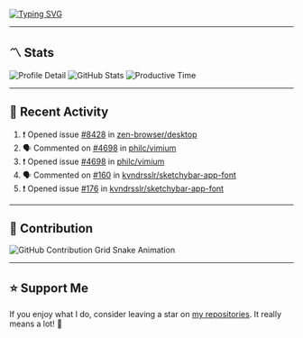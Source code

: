 [![Typing SVG](https://readme-typing-svg.demolab.com?font=&duration=2500&pause=100&center=true&vCenter=true&multiline=true&width=1000&height=60&lines=Hi+There!;Welcome+to+my+Github+profile+%F0%9F%91%8B)](https://git.io/typing-svg)

---

## 〽️ Stats

![Profile Detail](http://github-profile-summary-cards.vercel.app/api/cards/profile-details?username=phucleeuwu&theme=transparent)
![GitHub Stats](http://github-profile-summary-cards.vercel.app/api/cards/stats?username=phucleeuwu&theme=transparent)
![Productive Time](http://github-profile-summary-cards.vercel.app/api/cards/productive-time?username=phucleeuwu&theme=transparent&utcOffset=8)

---

## 📝 Recent Activity

<!--START_SECTION:activity-->
1. ❗ Opened issue [#8428](https://github.com/zen-browser/desktop/issues/8428) in [zen-browser/desktop](https://github.com/zen-browser/desktop)
2. 🗣 Commented on [#4698](https://github.com/philc/vimium/issues/4698#issuecomment-2889294235) in [philc/vimium](https://github.com/philc/vimium)
3. ❗ Opened issue [#4698](https://github.com/philc/vimium/issues/4698) in [philc/vimium](https://github.com/philc/vimium)
4. 🗣 Commented on [#160](https://github.com/kvndrsslr/sketchybar-app-font/pull/160#issuecomment-2889065886) in [kvndrsslr/sketchybar-app-font](https://github.com/kvndrsslr/sketchybar-app-font)
5. ❗ Opened issue [#176](https://github.com/kvndrsslr/sketchybar-app-font/issues/176) in [kvndrsslr/sketchybar-app-font](https://github.com/kvndrsslr/sketchybar-app-font)
<!--END_SECTION:activity-->

<!--START_SECTION:waka-->
<!--END_SECTION:waka-->

---

## 🐍 Contribution

<picture>
  <source media="(prefers-color-scheme: dark)" srcset="https://raw.githubusercontent.com/phucleeuwu/phucleeuwu/output/github-contribution-grid-snake-dark.svg">
  <source media="(prefers-color-scheme: light)" srcset="https://raw.githubusercontent.com/phucleeuwu/phucleeuwu/output/github-contribution-grid-snake.svg">
  <img alt="GitHub Contribution Grid Snake Animation" src="https://raw.githubusercontent.com/phucleeuwu/phucleeuwu/output/github-contribution-grid-snake.svg">
</picture>

---

## ⭐ Support Me

If you enjoy what I do, consider leaving a star on [my repositories](https://github.com/phucleeuwu?tab=repositories&type=source). It really means a lot! 💙
